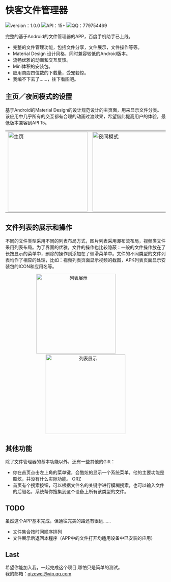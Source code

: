 # 快客文件管理器

![version：1.0.0](https://img.shields.io/badge/version%20-1.0.0-brightgreen.svg)
![API：15+](https://img.shields.io/badge/API-15%2B-brightgreen.svg)
![QQ：779754469](https://img.shields.io/badge/QQ-779754469-red.svg) 

完整的基于Android的文件管理器的APP，百度手机助手已上线。

- 完整的文件管理功能，包括文件分享，文件展示，文件操作等等。
- Material Design 设计风格，同时兼容较低的Android版本。
- 流畅优雅的动画和交互反馈。
- Mini体积的安装包。
- 应用商店四位数的下载量，受宠若惊。
- 我编不下去了......，往下看图吧。

## 主页／夜间模式的设置

基于Android的Material Design的设计规范设计的主页面，用来显示文件分类。该应用中几乎所有的交互都有合理的动画过渡效果，希望借此提高用户的体验，最低版本兼容到API 15。

<table><tr>
<td><img src="http://oqg7nynni.bkt.clouddn.com/main.png" alt="主页" width="250"／></td>
<td><img src="http://oqg7nynni.bkt.clouddn.com/main_night.png" alt="夜间模式" width="250"／></td>
</tr></table>

## 文件列表的展示和操作

不同的文件类型采用不同的列表布局方式，图片列表采用瀑布流布局，视频类文件采用列表布局。为了界面的优雅，文件的操作也比较隐蔽：一般的文件操作放在了长按显示的菜单中，删除的操作则添加在了侧滑菜单中。文件的不同类型的文件列表均作了相应的处理，比如：视频列表页面显示视频的截图，APK列表页面显示安装包的ICON和应用名等。

<center class="half">
<img src="http://oqg7nynni.bkt.clouddn.com/list2.png" alt="列表展示" width="250"／>
&emsp;&emsp;&emsp;&emsp;
<img src="http://oqg7nynni.bkt.clouddn.com/list.png" alt="列表展示" width="250"／>
</center>

## 其他功能

除了文件管理器的基本功能以外，还有一些其他的Gift：

- 你在首页点击左上角的菜单键，会酷炫的显示一个系统菜单，他的主要功能是酷炫，并没有什么实际功能。   ORZ
- 首页有个搜索按钮，可以根据文件名的关键字进行模糊搜索，也可以输入文件的后缀名，系统帮你搜集到这个设备上所有该类型的文件。

## TODO

虽然这个APP基本完成，但通往完美的路还有很远......

- 文件集合按时间顺序排列
- 文件展示后返回本程序（APP中的文件打开均适用设备中已安装的应用）

## Last

希望你能加入我，一起完成这个项目,哪怕只是简单的测试。<br/>
我的邮箱：qizewei@vip.qq.com




